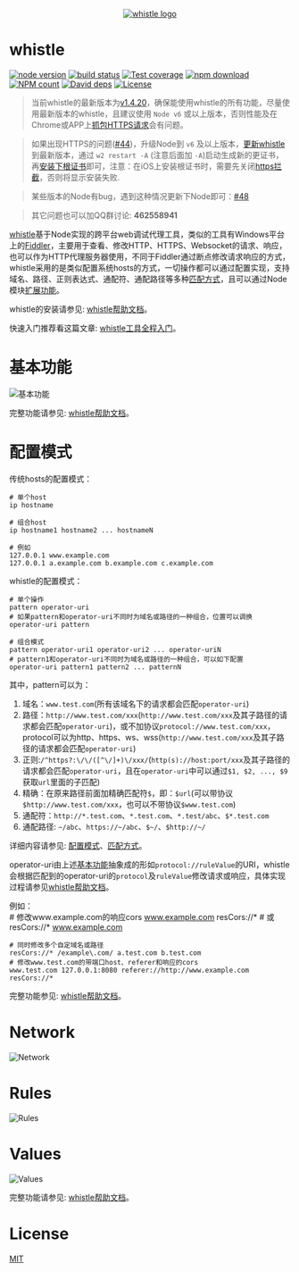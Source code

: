 <p align="center">
  <a href="https://avwo.github.io/whistle/">
    <img alt="whistle logo" src="https://raw.githubusercontent.com/avwo/whistle/master/biz/webui/htdocs/img/whistle.png">
  </a>
</p>


# whistle
[![node version](https://img.shields.io/badge/node.js-%3E=_0.10-green.svg?style=flat-square)](http://nodejs.org/download/)
[![build status](https://img.shields.io/travis/avwo/whistle.svg?style=flat-square)](https://travis-ci.org/avwo/whistle)
[![Test coverage](https://codecov.io/gh/avwo/whistle/branch/master/graph/badge.svg?style=flat-square)](https://codecov.io/gh/avwo/whistle)
[![npm download](https://img.shields.io/npm/dm/whistle.svg?style=flat-square)](https://npmjs.org/package/whistle)
[![NPM count](https://img.shields.io/npm/dt/whistle.svg?style=flat-square)](https://www.npmjs.com/package/whistle)
[![David deps](https://img.shields.io/david/avwo/whistle.svg?style=flat-square)](https://david-dm.org/avwo/whistle)
[![License](https://img.shields.io/npm/l/whistle.svg?style=flat-square)](https://www.npmjs.com/package/whistle)

> 当前whistle的最新版本为[v1.4.20](https://github.com/avwo/whistle/blob/master/CHANGELOG.md#-)，确保能使用whistle的所有功能，尽量使用最新版本的whistle，且建议使用 `Node v6` 或以上版本，否则性能及在Chrome或APP上[抓包HTTPS请求](https://avwo.github.io/whistle/webui/https.html)会有问题。

> 如果出现HTTPS的问题([#44](https://github.com/avwo/whistle/issues/44))，升级Node到 `v6` 及以上版本，[更新whistle](https://avwo.github.io/whistle/update.html)到最新版本，通过 `w2 restart -A` (注意后面加 `-A`)启动生成新的更证书，再[安装下根证书](https://avwo.github.io/whistle/webui/https.html)即可，注意：在iOS上安装根证书时，需要先关闭[https拦截](https://avwo.github.io/whistle/webui/https.html)，否则将显示安装失败.
 
> 某些版本的Node有bug，遇到这种情况更新下Node即可：[#48](https://github.com/avwo/whistle/issues/48)

> 其它问题也可以加QQ群讨论: **462558941**

[whistle](https://github.com/avwo/whistle)基于Node实现的跨平台web调试代理工具，类似的工具有Windows平台上的[Fiddler](http://www.telerik.com/fiddler/)，主要用于查看、修改HTTP、HTTPS、Websocket的请求、响应，也可以作为HTTP代理服务器使用，不同于Fiddler通过断点修改请求响应的方式，whistle采用的是类似配置系统hosts的方式，一切操作都可以通过配置实现，支持域名、路径、正则表达式、通配符、通配路径等多种[匹配方式](https://avwo.github.io/whistle/pattern.html)，且可以通过Node模块[扩展功能](https://avwo.github.io/whistle/plugins.html)。

whistle的安装请参见: [whistle帮助文档](https://avwo.github.io/whistle/install.html)。

快速入门推荐看这篇文章: [whistle工具全程入门](http://imweb.io/topic/596480af33d7f9a94951744c)。

# 基本功能
![基本功能](https://raw.githubusercontent.com/avwo/whistleui/master/assets/functions.png)

完整功能请参见: [whistle帮助文档](https://avwo.github.io/whistle/rules/)。

# 配置模式
传统hosts的配置模式：

	# 单个host
	ip hostname
	
	# 组合host
	ip hostname1 hostname2 ... hostnameN
	
	# 例如
	127.0.0.1 www.example.com
	127.0.0.1 a.example.com b.example.com c.example.com

whistle的配置模式：

	# 单个操作
	pattern operator-uri
	# 如果pattern和operator-uri不同时为域名或路径的一种组合，位置可以调换
	operator-uri pattern
	
	# 组合模式
	pattern operator-uri1 operator-uri2 ... operator-uriN
	# pattern1和operator-uri不同时为域名或路径的一种组合，可以如下配置
	operator-uri pattern1 pattern2 ... patternN

其中，pattern可以为：

1. 域名：`www.test.com`(所有该域名下的请求都会匹配`operator-uri`)
2. 路径：`http://www.test.com/xxx`(`http://www.test.com/xxx`及其子路径的请求都会匹配`operator-uri`)，或不加协议`protocol://www.test.com/xxx`，protocol可以为http、https、ws、wss(`http://www.test.com/xxx`及其子路径的请求都会匹配`operator-uri`)
3. 正则:`/^https?:\/\/([^\/]+)\/xxx/`(`http(s)://host:port/xxx`及其子路径的请求都会匹配`operator-uri`，且在`operator-uri`中可以通过`$1, $2, ..., $9`获取`url`里面的子匹配)
4. 精确：在原来路径前面加精确匹配符`$`，即：`$url`(可以带协议`$http://www.test.com/xxx`，也可以不带协议`$www.test.com`)
5. 通配符：`http://*.test.com`、`*.test.com`、`*.test/abc`、`$*.test.com`
6. 通配路径: `~/abc`、`https://~/abc`、`$~/`、`$http://~/`

详细内容请参见: [配置模式](https://avwo.github.io/whistle/mode.html)、[匹配方式](https://avwo.github.io/whistle/pattern.html)。

operator-uri由上述[基本功能](#基本功能)抽象成的形如`protocol://ruleValue`的URI，whistle会根据匹配到的operator-uri的`protocol`及`ruleValue`修改请求或响应，具体实现过程请参见[whistle帮助文档](https://avwo.github.io/whistle/)。

例如：
​	
	# 修改www.example.com的响应cors
	www.example.com resCors://*
	# 或
	resCors://* www.example.com
	
	# 同时修改多个自定域名或路径
	resCors://* /example\.com/ a.test.com b.test.com
	# 修改www.test.com的带端口host、referer和响应的cors
	www.test.com 127.0.0.1:8080 referer://http://www.example.com resCors://*


完整功能参见: [whistle帮助文档](https://avwo.github.io/whistle/)。

# Network

![Network](https://raw.githubusercontent.com/avwo/whistleui/master/img/network.gif)

# Rules
![Rules](https://raw.githubusercontent.com/avwo/whistleui/master/img/rules.gif)

# Values
![Values](https://raw.githubusercontent.com/avwo/whistleui/master/img/values.gif)

完整功能请参见: [whistle帮助文档](https://avwo.github.io/whistle/)。

# License
[MIT](https://github.com/avwo/whistle/blob/master/LICENSE)
